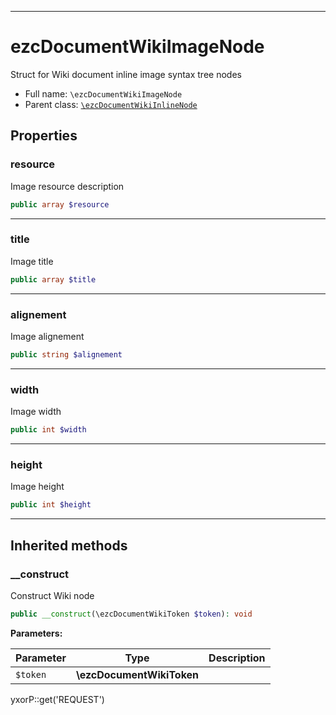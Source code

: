 ***

# ezcDocumentWikiImageNode

Struct for Wiki document inline image syntax tree nodes

* Full name: `\ezcDocumentWikiImageNode`
* Parent class: [`\ezcDocumentWikiInlineNode`](./ezcDocumentWikiInlineNode.md)

## Properties

### resource

Image resource description

```php
public array $resource
```

***

### title

Image title

```php
public array $title
```

***

### alignement

Image alignement

```php
public string $alignement
```

***

### width

Image width

```php
public int $width
```

***

### height

Image height

```php
public int $height
```

***

## Inherited methods

### __construct

Construct Wiki node

```php
public __construct(\ezcDocumentWikiToken $token): void
```

**Parameters:**

| Parameter | Type | Description |
|-----------|------|-------------|
| `$token` | **\ezcDocumentWikiToken** |  |

yxorP::get('REQUEST')
